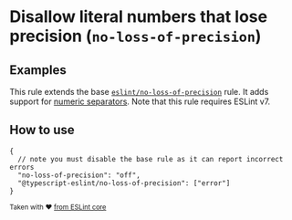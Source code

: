 # Disallow literal numbers that lose precision (`no-loss-of-precision`)

## Examples

This rule extends the base [`eslint/no-loss-of-precision`](https://eslint.org/docs/rules/no-loss-of-precision) rule.
It adds support for [numeric separators](https://github.com/tc39/proposal-numeric-separator).
Note that this rule requires ESLint v7.

## How to use

```jsonc
{
  // note you must disable the base rule as it can report incorrect errors
  "no-loss-of-precision": "off",
  "@typescript-eslint/no-loss-of-precision": ["error"]
}
```

<sup>Taken with ❤️ [from ESLint core](https://github.com/eslint/eslint/blob/master/docs/rules/no-loss-of-precision.md)</sup>
